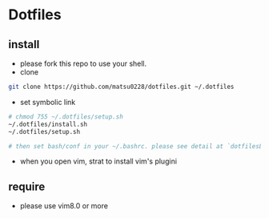 # Dotfiles

## install
- please fork this repo to use your shell.
- clone 
```bash
git clone https://github.com/matsu0228/dotfiles.git ~/.dotfiles
```

- set symbolic link
```bash
# chmod 755 ~/.dotfiles/setup.sh
~/.dotfiles/install.sh
~/.dotfiles/setup.sh

# then set bash/conf in your ~/.bashrc. please see detail at `dotfilesLink.sh `
```
- when you open vim, strat to install vim's plugini

## require

- please use vim8.0 or more
